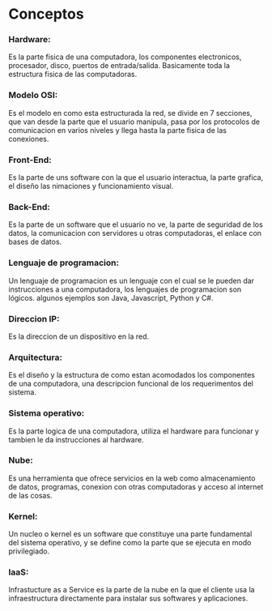 # Conceptos

### Hardware:
Es la parte fisica de una computadora, los componentes electronicos, procesador, disco, puertos de entrada/salida. Basicamente toda la estructura fisica de las computadoras.

### Modelo OSI:
Es el modelo en como esta estructurada la red, se divide en 7 secciones, que van desde la parte que el usuario manipula, pasa por los protocolos de comunicacion en varios niveles y llega hasta la parte fisica de las conexiones.

### Front-End:
Es la parte de uns software con la que el usuario interactua, la parte grafica, el diseño las nimaciones y funcionamiento visual.

### Back-End:
Es la parte de un software que el usuario no ve, la parte de seguridad de los datos, la comunicacion con servidores u otras computadoras, el enlace con bases de datos.

### Lenguaje de programacion:
Un lenguaje de programacion es un lenguaje con el cual se le pueden dar instrucciones a una computadora, los lenguajes de programacion son lógicos. algunos ejemplos son Java, Javascript, Python y C#.

### Direccion IP:
Es la direccion de un dispositivo en la red.

### Arquitectura:
Es el diseño y la estructura de como estan acomodados los componentes de una computadora, una descripcion funcional de los requerimentos del sistema.

### Sistema operativo:
Es la parte logica de una computadora, utiliza el hardware para funcionar y tambien le da instrucciones al hardware.

### Nube:
Es una herramienta que ofrece servicios en la web como almacenamiento de datos, programas, conexion con otras computadoras y acceso al internet de las cosas.

### Kernel: 
Un nucleo o kernel es un software que constituye una parte fundamental del sistema operativo, y se define como la parte que se ejecuta en modo privilegiado.

### IaaS:
Infrastucture as a Service es la parte de la nube en la que el cliente usa la infraestructura directamente para instalar sus softwares y aplicaciones.

